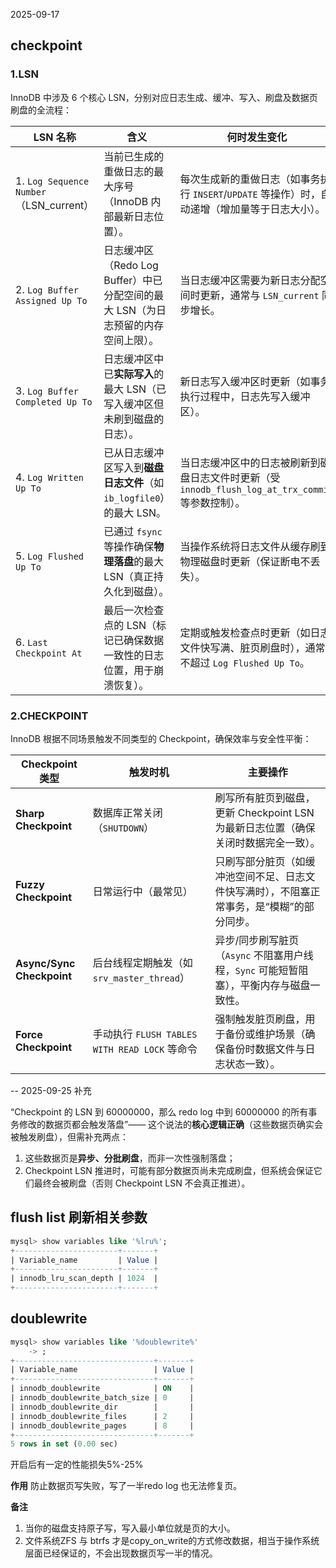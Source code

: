2025-09-17
## checkpoint

### 1.LSN
InnoDB 中涉及 6 个核心 LSN，分别对应日志生成、缓冲、写入、刷盘及数据页刷盘的全流程：

| LSN 名称                                | 含义                                                 | 何时发生变化                                                             |
| ------------------------------------- | -------------------------------------------------- | ------------------------------------------------------------------ |
| 1. `Log Sequence Number`（LSN_current） | 当前已生成的重做日志的最大序号（InnoDB 内部最新日志位置）。                  | 每次生成新的重做日志（如事务执行 `INSERT`/`UPDATE` 等操作）时，自动递增（增加量等于日志大小）。          |
| 2. `Log Buffer Assigned Up To`        | 日志缓冲区（Redo Log Buffer）中已分配空间的最大 LSN（为日志预留的内存空间上限）。 | 当日志缓冲区需要为新日志分配空间时更新，通常与 `LSN_current` 同步增长。                        |
| 3. `Log Buffer Completed Up To`       | 日志缓冲区中已**实际写入**的最大 LSN（已写入缓冲区但未刷到磁盘的日志）。           | 新日志写入缓冲区时更新（如事务执行过程中，日志先写入缓冲区）。                                    |
| 4. `Log Written Up To`                | 已从日志缓冲区写入到**磁盘日志文件**（如 `ib_logfile0`）的最大 LSN。      | 当日志缓冲区中的日志被刷新到磁盘日志文件时更新（受 `innodb_flush_log_at_trx_commit` 等参数控制）。 |
| 5. `Log Flushed Up To`                | 已通过 `fsync` 等操作确保**物理落盘**的最大 LSN（真正持久化到磁盘）。        | 当操作系统将日志文件从缓存刷到物理磁盘时更新（保证断电不丢失）。                                   |
| 6. `Last Checkpoint At`               | 最后一次检查点的 LSN（标记已确保数据一致性的日志位置，用于崩溃恢复）。              | 定期或触发检查点时更新（如日志文件快写满、脏页刷盘时），通常不超过 `Log Flushed Up To`。             |

### 2.CHECKPOINT
InnoDB 根据不同场景触发不同类型的 Checkpoint，确保效率与安全性平衡：

| Checkpoint 类型             | 触发时机                                   | 主要操作                                                 |
| ------------------------- | -------------------------------------- | ---------------------------------------------------- |
| **Sharp Checkpoint**      | 数据库正常关闭（`SHUTDOWN`）                    | 刷写所有脏页到磁盘，更新 Checkpoint LSN 为最新日志位置（确保关闭时数据完全一致）。    |
| **Fuzzy Checkpoint**      | 日常运行中（最常见）                             | 只刷写部分脏页（如缓冲池空间不足、日志文件快写满时），不阻塞正常事务，是“模糊”的部分同步。       |
| **Async/Sync Checkpoint** | 后台线程定期触发（如 `srv_master_thread`）        | 异步/同步刷写脏页（`Async` 不阻塞用户线程，`Sync` 可能短暂阻塞），平衡内存与磁盘一致性。 |
| **Force Checkpoint**      | 手动执行 `FLUSH TABLES WITH READ LOCK` 等命令 | 强制触发脏页刷盘，用于备份或维护场景（确保备份时数据文件与日志状态一致）。                |

-- 2025-09-25 补充

“Checkpoint 的 LSN 到 60000000，那么 redo log 中到 60000000 的所有事务修改的数据页都会触发落盘”—— 这个说法的**核心逻辑正确**（这些数据页确实会被触发刷盘），但需补充两点：

1. 这些数据页是**异步、分批刷盘**，而非一次性强制落盘；
2. Checkpoint LSN 推进时，可能有部分数据页尚未完成刷盘，但系统会保证它们最终会被刷盘（否则 Checkpoint LSN 不会真正推进）。


## flush list 刷新相关参数
```sql
mysql> show variables like '%lru%';
+-----------------------+-------+
| Variable_name         | Value |
+-----------------------+-------+
| innodb_lru_scan_depth | 1024  |
+-----------------------+-------+

```

## doublewrite

```sql
mysql> show variables like '%doublewrite%'
    -> ;
+-------------------------------+-------+
| Variable_name                 | Value |
+-------------------------------+-------+
| innodb_doublewrite            | ON    |
| innodb_doublewrite_batch_size | 0     |
| innodb_doublewrite_dir        |       |
| innodb_doublewrite_files      | 2     |
| innodb_doublewrite_pages      | 8     |
+-------------------------------+-------+
5 rows in set (0.00 sec)
```


开启后有一定的性能损失5%-25%

**作用**
防止数据页写失败，写了一半redo log 也无法修复页。

**备注**
1. 当你的磁盘支持原子写，写入最小单位就是页的大小。
2. 文件系统ZFS 与 btrfs 才是copy_on_write的方式修改数据，相当于操作系统层面已经保证的，不会出现数据页写一半的情况。